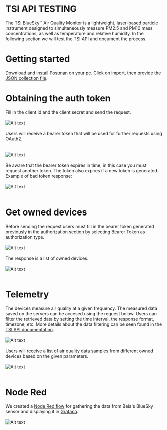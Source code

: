 # TSI API TESTING

The TSI BlueSky™ Air Quality Monitor is a lightweight, laser-based particle instrument designed to simultaneously measure PM2.5 and PM10 mass concentrations, as well as temperature and relative humidity. In the following section we will test the TSI API and document the process. 

# Getting started
Download and install [Postman](https://www.postman.com/downloads/) on your pc.
Click on import, then provide the [JSON collection file](https://github.com/beia/beialand/blob/CristianBalanean/practice/TsiAPI/External%20API%20Demo%20(BEIA).postman_collection%20v11-3-20%20(1).json).
  
# Obtaining the auth token  
Fill in the client id and the client secret and send the request.</br></br>
  ![Alt text](https://github.com/beia/beialand/blob/CristianBalanean/practice/TsiAPI/ss/authToken.PNG?raw=true)<br/><br/>
Users will receive a bearer token that will be used for further requests using OAuth2.<br/></br>  
  ![Alt text](https://github.com/beia/beialand/blob/CristianBalanean/practice/TsiAPI/ss/authTokenResponse.PNG?raw=true)<br/><br/>
Be aware that the bearer token expires in time, in this case you must request another token. The token also expires if a new token is generated.<br/>
Example of bad token response:<br/><br/>
  ![Alt text](https://github.com/beia/beialand/blob/CristianBalanean/practice/TsiAPI/ss/unauthorized.PNG?raw=true)<br/><br/>

# Get owned devices
Before sending the request users must fill in the bearer token generated previously in the authorization section by selecting Bearer Token as authorization type.<br/><br/>
![Alt text](https://github.com/beia/beialand/blob/CristianBalanean/practice/TsiAPI/ss/devices.PNG?raw=true)<br/><br/>
The response is a list of owned devices.<br/><br/>
![Alt text](https://github.com/beia/beialand/blob/CristianBalanean/practice/TsiAPI/ss/deviceResponse.PNG?raw=true)<br/><br/>

# Telemetry
The devices measure air quality at a given frequency. The measured data saved on the servers can be accesed using the request below. Users can filter the retrieved data by setting the time interval, the response format, timezone, etc. More details about the data filtering can be seen found in the [TSI API documentation](https://github.com/beia/beialand/blob/CristianBalanean/practice/TsiAPI/TSI%20Link%20External%20API%20v11-3-20.pdf).<br/><br/>
![Alt text](https://github.com/beia/beialand/blob/CristianBalanean/practice/TsiAPI/ss/telemetry.PNG?raw=true)<br/><br/>
Users will receive a list of air quality data samples from different owned devices based on the given parameters.<br/><br/> 
![Alt text](https://github.com/beia/beialand/blob/CristianBalanean/practice/TsiAPI/ss/telemetryResponse.PNG?raw=true)<br/><br/>

# Node Red
We created a [Node Red flow](https://github.com/beia/beialand/blob/CristianBalanean/practice/TsiAPI/blueSkyFlow.json) for gathering the data from Beia's BlueSky sensor and displaying it in [Grafana](https://grafana.beia-telemetrie.ro/d/lQoTQWoMz/bluesky-tsi-device-data?orgId=1).<br/><br/>
![Alt text](https://github.com/beia/beialand/blob/CristianBalanean/practice/TsiAPI/ss/grafana.png?raw=true)<br/><br/>
